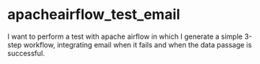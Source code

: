 # apacheairflow_test_email
I want to perform a test with apache airflow in which I generate a simple 3-step workflow, integrating email when it fails and when the data passage is successful. 
